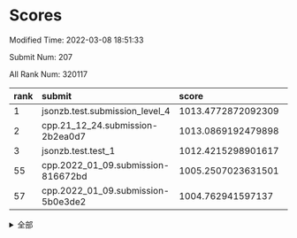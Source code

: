 # Scores

Modified Time: 2022-03-08 18:51:33

Submit Num: 207

All Rank Num: 320117

| rank |               submit               |       score        |       sigma        | pk_num |
| :--- | :--------------------------------- | :----------------- | :----------------- | :----- |
| 1    | jsonzb.test.submission_level_4     | 1013.4772872092309 | 0.8044849400867495 | 6191   |
| 2    | cpp.21_12_24.submission-2b2ea0d7   | 1013.0869192479898 | 0.7987779784718048 | 6188   |
| 3    | jsonzb.test.test_1                 | 1012.4215298901617 | 0.812216152986294  | 6184   |
| 55   | cpp.2022_01_09.submission-816672bd | 1005.2507023631501 | 0.7141749582497738 | 6185   |
| 57   | cpp.2022_01_09.submission-5b0e3de2 | 1004.762941597137  | 0.7265981819334388 | 6186   |


<details>
<summary>全部</summary>

| rank |                 submit                 |       score        |       sigma        | pk_num |
| :--- | :------------------------------------- | :----------------- | :----------------- | :----- |
| 1    | jsonzb.test.submission_level_4         | 1013.4772872092309 | 0.8044849400867495 | 6191   |
| 2    | cpp.21_12_24.submission-2b2ea0d7       | 1013.0869192479898 | 0.7987779784718048 | 6188   |
| 3    | jsonzb.test.test_1                     | 1012.4215298901617 | 0.812216152986294  | 6184   |
| 4    | gobigger.level_3.submission_level_3_17 | 1011.8600821881383 | 0.7734355602086169 | 6188   |
| 5    | gobigger.level_3.submission_level_3_38 | 1011.3908640890959 | 0.7813712261369042 | 6182   |
| 6    | gobigger.level_3.submission_level_3_5  | 1011.3219475008199 | 0.7679773102654407 | 6188   |
| 7    | gobigger.level_3.submission_level_3_45 | 1011.3122917436707 | 0.7764395793231803 | 6185   |
| 8    | gobigger.level_3.submission_level_3_37 | 1011.2012710914902 | 0.7323018335856494 | 6186   |
| 9    | gobigger.level_3.submission_level_3_8  | 1011.1743493121656 | 0.7552395964234306 | 6188   |
| 10   | gobigger.level_3.submission_level_3_14 | 1011.1459600473705 | 0.790944081950274  | 6186   |
| 11   | gobigger.level_3.submission_level_3_13 | 1010.9340056133806 | 0.7823178978496991 | 6183   |
| 12   | gobigger.level_3.submission_level_3_39 | 1010.8948026621727 | 0.7784186578463773 | 6191   |
| 13   | gobigger.level_3.submission_level_3_48 | 1010.8161724316155 | 0.7650719057135345 | 6190   |
| 14   | gobigger.level_3.submission_level_3_6  | 1010.6563529425686 | 0.7649793981180745 | 6186   |
| 15   | gobigger.level_3.submission_level_3_3  | 1010.4862859584961 | 0.7657686857842131 | 6186   |
| 16   | gobigger.level_3.submission_level_3_24 | 1010.4641047866289 | 0.7762700180753245 | 6180   |
| 17   | gobigger.level_3.submission_level_3_18 | 1010.4386899160488 | 0.7896313599060514 | 6187   |
| 18   | gobigger.level_3.submission_level_3_27 | 1010.4206522747903 | 0.7573515684155915 | 6184   |
| 19   | gobigger.level_3.submission_level_3_9  | 1010.4090711439668 | 0.7723903178692328 | 6192   |
| 20   | gobigger.level_3.submission_level_3_44 | 1010.3387462421408 | 0.7612307877417167 | 6183   |
| 21   | gobigger.level_3.submission_level_3_26 | 1010.274500902721  | 0.7490568155954528 | 6184   |
| 22   | gobigger.level_3.submission_level_3_19 | 1010.247980526788  | 0.7460032978089943 | 6188   |
| 23   | gobigger.level_3.submission_level_3_46 | 1010.2288298970582 | 0.765948062634224  | 6185   |
| 24   | gobigger.level_3.submission_level_3_11 | 1010.1555589718494 | 0.7693335307796497 | 6183   |
| 25   | gobigger.level_3.submission_level_3_43 | 1010.1468061394862 | 0.7742275777837231 | 6190   |
| 26   | gobigger.level_3.submission_level_3_2  | 1010.1255343039002 | 0.7526335612647156 | 6186   |
| 27   | gobigger.level_3.submission_level_3_22 | 1009.9593126316723 | 0.7602660621779238 | 6180   |
| 28   | gobigger.level_3.submission_level_3_41 | 1009.941747284191  | 0.7588191092966061 | 6185   |
| 29   | gobigger.level_3.submission_level_3_20 | 1009.8697342455529 | 0.7673264577044357 | 6184   |
| 30   | gobigger.level_3.submission_level_3_7  | 1009.858747258876  | 0.7387671028444316 | 6189   |
| 31   | gobigger.level_3.submission_level_3_33 | 1009.8359283709543 | 0.7459162668058802 | 6187   |
| 32   | gobigger.level_3.submission_level_3_47 | 1009.8146924440031 | 0.7638105333743922 | 6188   |
| 33   | gobigger.level_3.submission_level_3_21 | 1009.7574285548086 | 0.7482519832625347 | 6188   |
| 34   | gobigger.level_3.submission_level_3_4  | 1009.7087471907932 | 0.747666403035046  | 6187   |
| 35   | gobigger.level_3.submission_level_3_10 | 1009.6955343682921 | 0.7583149522010472 | 6187   |
| 36   | gobigger.level_3.submission_level_3_34 | 1009.6749119613112 | 0.7652689022793174 | 6181   |
| 37   | gobigger.level_3.submission_level_3_49 | 1009.6243195035363 | 0.764319373176905  | 6188   |
| 38   | gobigger.level_3.submission_level_3_15 | 1009.3973418001281 | 0.759531239972398  | 6185   |
| 39   | gobigger.level_3.submission_level_3_30 | 1009.3431100853526 | 0.7599375882542474 | 6186   |
| 40   | gobigger.level_3.submission_level_3_28 | 1009.2819452452329 | 0.7487624793740512 | 6189   |
| 41   | gobigger.level_3.submission_level_3_36 | 1009.2280469639968 | 0.7374552336134059 | 6187   |
| 42   | gobigger.level_3.submission_level_3_23 | 1009.1715189994254 | 0.7386199506436468 | 6185   |
| 43   | gobigger.level_3.submission_level_3_29 | 1009.0482068892569 | 0.7368635055030064 | 6188   |
| 44   | gobigger.level_3.submission_level_3_1  | 1008.9872987638233 | 0.7543306981170009 | 6179   |
| 45   | gobigger.level_3.submission_level_3_31 | 1008.9175461328604 | 0.7417274199589754 | 6188   |
| 46   | gobigger.level_3.submission_level_3_35 | 1008.8880226148491 | 0.7442265051163448 | 6189   |
| 47   | gobigger.level_3.submission_level_3_42 | 1008.8758347944226 | 0.7445627689950514 | 6190   |
| 48   | gobigger.level_3.submission_level_3_25 | 1008.7191391044391 | 0.7377044107693842 | 6185   |
| 49   | gobigger.level_3.submission_level_3_40 | 1008.5100728212553 | 0.7736550644449398 | 6180   |
| 50   | gobigger.level_3.submission_level_3_0  | 1008.3914827969132 | 0.7395212193991809 | 6186   |
| 51   | gobigger.level_3.submission_level_3_16 | 1008.3182012822938 | 0.7519221666229009 | 6186   |
| 52   | gobigger.level_3.submission_level_3_32 | 1007.948576578611  | 0.7597658553995226 | 6181   |
| 53   | gobigger.level_3.submission_level_3_12 | 1007.6072261166323 | 0.7367236538800549 | 6187   |
| 54   | gobigger.level_1.submission_level_1_29 | 1005.3083495648267 | 0.7156917973089075 | 6185   |
| 55   | cpp.2022_01_09.submission-816672bd     | 1005.2507023631501 | 0.7141749582497738 | 6185   |
| 56   | gobigger.level_1.submission_level_1_38 | 1005.0241278724448 | 0.7049403313220859 | 6186   |
| 57   | cpp.2022_01_09.submission-5b0e3de2     | 1004.762941597137  | 0.7265981819334388 | 6186   |
| 58   | gobigger.level_1.submission_level_1_47 | 1004.7266073439249 | 0.7219871621839359 | 6181   |
| 59   | gobigger.level_1.submission_level_1_33 | 1004.5649374676876 | 0.7151186990095392 | 6183   |
| 60   | gobigger.level_1.submission_level_1_1  | 1004.5602004689822 | 0.7213749401625742 | 6186   |
| 61   | gobigger.level_1.submission_level_1_5  | 1004.4355483511669 | 0.7155087887373097 | 6182   |
| 62   | gobigger.level_1.submission_level_1_24 | 1004.3669228609469 | 0.7348018760389053 | 6181   |
| 63   | gobigger.level_1.submission_level_1_17 | 1004.0736160978518 | 0.7185801942184952 | 6185   |
| 64   | gobigger.level_1.submission_level_1_4  | 1004.0697320782868 | 0.7048127271125205 | 6181   |
| 65   | gobigger.level_1.submission_level_1_19 | 1003.9926788618234 | 0.718127352700079  | 6188   |
| 66   | gobigger.level_1.submission_level_1_46 | 1003.9252298765496 | 0.7139230945711267 | 6184   |
| 67   | gobigger.level_1.submission_level_1_3  | 1003.7852578963392 | 0.7217460275615362 | 6183   |
| 68   | gobigger.level_1.submission_level_1_36 | 1003.7276540547861 | 0.7193556257429224 | 6186   |
| 69   | gobigger.level_1.submission_level_1_28 | 1003.7268640510088 | 0.7286217919314875 | 6186   |
| 70   | gobigger.level_1.submission_level_1_13 | 1003.6638460973851 | 0.7204154673673372 | 6184   |
| 71   | gobigger.level_1.submission_level_1_37 | 1003.6332272644346 | 0.7321236667246556 | 6182   |
| 72   | gobigger.level_1.submission_level_1_6  | 1003.6262146886507 | 0.7130058966077784 | 6186   |
| 73   | gobigger.level_1.submission_level_1_32 | 1003.6198953202087 | 0.7238806398904278 | 6184   |
| 74   | gobigger.level_1.submission_level_1_49 | 1003.6017287699824 | 0.7199910772063431 | 6180   |
| 75   | gobigger.level_1.submission_level_1_7  | 1003.5723515386006 | 0.7214150310885297 | 6185   |
| 76   | gobigger.level_1.submission_level_1_10 | 1003.5464758739145 | 0.7207945386691659 | 6185   |
| 77   | gobigger.level_1.submission_level_1_34 | 1003.5347430130413 | 0.7167679273493285 | 6190   |
| 78   | gobigger.level_1.submission_level_1_18 | 1003.5010478045507 | 0.7145485566792811 | 6181   |
| 79   | gobigger.level_1.submission_level_1_22 | 1003.4750243413547 | 0.7040441944747671 | 6185   |
| 80   | gobigger.level_1.submission_level_1_35 | 1003.3382649054153 | 0.7113121319036938 | 6185   |
| 81   | gobigger.level_1.submission_level_1_14 | 1003.2825321371303 | 0.7060037616805767 | 6188   |
| 82   | gobigger.level_1.submission_level_1_12 | 1003.2538592398583 | 0.7140026380137062 | 6186   |
| 83   | gobigger.level_1.submission_level_1_25 | 1003.2306123107455 | 0.7217404289744017 | 6187   |
| 84   | gobigger.level_1.submission_level_1_21 | 1003.1936257033764 | 0.709023137592329  | 6184   |
| 85   | gobigger.level_1.submission_level_1_16 | 1003.17344455276   | 0.7161341780919049 | 6190   |
| 86   | gobigger.level_1.submission_level_1_8  | 1003.160435188433  | 0.7159925006451353 | 6186   |
| 87   | gobigger.level_1.submission_level_1_40 | 1003.135900698703  | 0.7217916270546255 | 6188   |
| 88   | gobigger.level_1.submission_level_1_2  | 1002.9924394302025 | 0.7110552806348138 | 6185   |
| 89   | gobigger.level_1.submission_level_1_20 | 1002.9735523709048 | 0.71567794208107   | 6183   |
| 90   | gobigger.level_1.submission_level_1_23 | 1002.9385193113803 | 0.7181572663098209 | 6185   |
| 91   | gobigger.level_1.submission_level_1_27 | 1002.7543499521119 | 0.7113169888714562 | 6185   |
| 92   | gobigger.level_1.submission_level_1_39 | 1002.7331238979831 | 0.7283450582571804 | 6188   |
| 93   | gobigger.level_1.submission_level_1_43 | 1002.6935339476076 | 0.7138346674937469 | 6187   |
| 94   | gobigger.level_1.submission_level_1_42 | 1002.6205223412021 | 0.713311847558662  | 6188   |
| 95   | gobigger.level_1.submission_level_1_26 | 1002.5514865928782 | 0.7274247904238929 | 6184   |
| 96   | gobigger.level_1.submission_level_1_31 | 1002.4079118842726 | 0.7208094064923284 | 6184   |
| 97   | gobigger.level_1.submission_level_1_0  | 1002.3063621398978 | 0.7113113429436352 | 6185   |
| 98   | gobigger.level_1.submission_level_1_30 | 1002.2349126197648 | 0.7280090089904518 | 6188   |
| 99   | gobigger.level_1.submission_level_1_44 | 1002.1948384519798 | 0.7194733613575484 | 6191   |
| 100  | gobigger.level_1.submission_level_1_41 | 1002.1787378638385 | 0.7157544840700147 | 6184   |
| 101  | gobigger.level_1.submission_level_1_15 | 1002.1106536405885 | 0.7151732433874896 | 6188   |
| 102  | gobigger.level_1.submission_level_1_11 | 1002.074622950179  | 0.7170900503758255 | 6186   |
| 103  | gobigger.level_1.submission_level_1_48 | 1001.8393988408152 | 0.7128853109985424 | 6185   |
| 104  | gobigger.level_1.submission_level_1_45 | 1001.8335873475761 | 0.7191752888972763 | 6188   |
| 105  | gobigger.level_1.submission_level_1_9  | 1001.0669629136643 | 0.7105556841314713 | 6180   |
| 106  | gobigger.random.submission_random_1    | 997.390487498112   | 0.6998240836516648 | 6185   |
| 107  | gobigger.random.submission_random_39   | 997.1288323908418  | 0.6999779506035456 | 6192   |
| 108  | gobigger.random.submission_random_36   | 997.1192145074133  | 0.7257915628343502 | 6189   |
| 109  | gobigger.random.submission_random_46   | 997.0370272372627  | 0.7149669033496756 | 6184   |
| 110  | gobigger.random.submission_random_20   | 997.0204905284527  | 0.7163990258647526 | 6183   |
| 111  | gobigger.random.submission_random_3    | 996.860584547147   | 0.693007094990004  | 6188   |
| 112  | gobigger.random.submission_random_0    | 996.7997578570285  | 0.7077808009876678 | 6196   |
| 113  | gobigger.random.submission_random_23   | 996.6972114914735  | 0.7050488916135398 | 6185   |
| 114  | gobigger.random.submission_random_4    | 996.6488458326476  | 0.7056881808622091 | 6186   |
| 115  | gobigger.random.submission_random_31   | 996.5275511406542  | 0.7052150575839908 | 6182   |
| 116  | gobigger.random.submission_random_26   | 996.436629209882   | 0.7077466305655    | 6189   |
| 117  | gobigger.random.submission_random_15   | 996.3801253582353  | 0.7300158269236274 | 6187   |
| 118  | gobigger.random.submission_random_22   | 996.2131238823654  | 0.6989413238641736 | 6187   |
| 119  | gobigger.random.submission_random_42   | 996.1899238542742  | 0.7158964812764479 | 6189   |
| 120  | gobigger.random.submission_random_29   | 996.1240406670663  | 0.7135247767680641 | 6181   |
| 121  | gobigger.random.submission_random_30   | 996.112289713912   | 0.7071793891396654 | 6187   |
| 122  | gobigger.random.submission_random_17   | 996.0889612284444  | 0.7222653647509308 | 6186   |
| 123  | gobigger.random.submission_random_34   | 996.0440039552765  | 0.6964759300198304 | 6190   |
| 124  | gobigger.random.submission_random_5    | 995.9928133116098  | 0.7196271700788881 | 6184   |
| 125  | gobigger.random.submission_random_32   | 995.9879454200135  | 0.7018673230782997 | 6184   |
| 126  | gobigger.random.submission_random_21   | 995.9821200215249  | 0.7146469320451244 | 6187   |
| 127  | gobigger.random.submission_random_18   | 995.9685909874424  | 0.7204321494106284 | 6186   |
| 128  | gobigger.random.submission_random_24   | 995.9640186357924  | 0.7089234924649208 | 6186   |
| 129  | gobigger.random.submission_random_7    | 995.8699745859678  | 0.7120983716785815 | 6189   |
| 130  | gobigger.random.submission_random_10   | 995.8520224997361  | 0.7140256356807422 | 6183   |
| 131  | gobigger.random.submission_random_44   | 995.7490963821593  | 0.706314527548023  | 6188   |
| 132  | gobigger.random.submission_random_25   | 995.697910705379   | 0.7062640146601235 | 6189   |
| 133  | gobigger.random.submission_random_13   | 995.6480421168468  | 0.7090939380972027 | 6186   |
| 134  | gobigger.random.submission_random_12   | 995.6374877195605  | 0.7083617688259994 | 6183   |
| 135  | gobigger.random.submission_random_14   | 995.6195053684481  | 0.7104388299214125 | 6183   |
| 136  | gobigger.random.submission_random_6    | 995.5610608535853  | 0.70392291903702   | 6182   |
| 137  | gobigger.random.submission_random_35   | 995.5593925512812  | 0.737499275315115  | 6188   |
| 138  | gobigger.random.submission_random_16   | 995.5522144664019  | 0.71072909979528   | 6185   |
| 139  | gobigger.random.submission_random_37   | 995.5212875206507  | 0.6940956145906    | 6183   |
| 140  | gobigger.random.submission_random_19   | 995.5143362510183  | 0.7132938201935916 | 6186   |
| 141  | gobigger.random.submission_random_47   | 995.5101942588094  | 0.7105821079981149 | 6187   |
| 142  | gobigger.level_2.submission_level_2_30 | 995.4739103038321  | 0.721963062960166  | 6188   |
| 143  | gobigger.random.submission_random_2    | 995.4733172589429  | 0.7129452088516716 | 6188   |
| 144  | gobigger.random.submission_random_40   | 995.4651184405028  | 0.7080576809428326 | 6187   |
| 145  | gobigger.random.submission_random_11   | 995.440826768357   | 0.7049911409366695 | 6194   |
| 146  | gobigger.random.submission_random_28   | 995.4197410752431  | 0.7113107377278267 | 6183   |
| 147  | gobigger.random.submission_random_41   | 995.2938147501771  | 0.7145063069789899 | 6182   |
| 148  | gobigger.random.submission_random_27   | 995.2808104397691  | 0.7131279985612778 | 6183   |
| 149  | gobigger.random.submission_random_49   | 995.2220309507542  | 0.7135143002381769 | 6186   |
| 150  | gobigger.random.submission_random_43   | 995.2083901851698  | 0.7161899447824005 | 6185   |
| 151  | gobigger.random.submission_random_38   | 995.2083360370934  | 0.7267862400332296 | 6184   |
| 152  | gobigger.random.submission_random_45   | 995.2061814695685  | 0.7134750598917121 | 6185   |
| 153  | gobigger.random.submission_random_33   | 995.124032618634   | 0.714244993968249  | 6186   |
| 154  | gobigger.random.submission_random_48   | 994.9527915292501  | 0.7309338771472352 | 6181   |
| 155  | gobigger.random.submission_random_8    | 994.7170626090859  | 0.7084993545099575 | 6183   |
| 156  | gobigger.random.submission_random_9    | 994.6047881398084  | 0.7223376650003097 | 6187   |
| 157  | gobigger.level_2.submission_level_2_43 | 994.1564206241844  | 0.728237135406055  | 6187   |
| 158  | gobigger.level_2.submission_level_2_14 | 993.7048638051322  | 0.7309222422426013 | 6185   |
| 159  | gobigger.level_2.submission_level_2_48 | 993.6937145674642  | 0.7289780357043806 | 6191   |
| 160  | gobigger.level_2.submission_level_2_15 | 993.507198885892   | 0.7130106907300492 | 6183   |
| 161  | gobigger.level_2.submission_level_2_46 | 993.4793122189072  | 0.7570380706941101 | 6184   |
| 162  | gobigger.level_2.submission_level_2_26 | 993.3043109181913  | 0.7513380259615006 | 6184   |
| 163  | gobigger.level_2.submission_level_2_38 | 993.2878895510629  | 0.7351051836085377 | 6187   |
| 164  | gobigger.level_2.submission_level_2_13 | 993.2203827946511  | 0.7393655912615213 | 6184   |
| 165  | gobigger.level_2.submission_level_2_18 | 993.1170274288204  | 0.7290968377058735 | 6181   |
| 166  | gobigger.level_2.submission_level_2_32 | 992.9783184234786  | 0.7253469344763964 | 6184   |
| 167  | gobigger.level_2.submission_level_2_22 | 992.8583908027415  | 0.7285010353491652 | 6187   |
| 168  | gobigger.level_2.submission_level_2_16 | 992.6792364378815  | 0.738243234666121  | 6187   |
| 169  | gobigger.level_2.submission_level_2_44 | 992.6563635088747  | 0.7416711584476384 | 6186   |
| 170  | gobigger.level_2.submission_level_2_20 | 992.6118746817087  | 0.7438947017434189 | 6181   |
| 171  | gobigger.level_2.submission_level_2_17 | 992.5603903949096  | 0.7432658493550575 | 6184   |
| 172  | gobigger.level_2.submission_level_2_10 | 992.5280775614098  | 0.7420304502968131 | 6191   |
| 173  | gobigger.level_2.submission_level_2_42 | 992.5182902086932  | 0.7323689183444761 | 6187   |
| 174  | gobigger.level_2.submission_level_2_19 | 992.4914794836249  | 0.7470096187530572 | 6186   |
| 175  | gobigger.level_2.submission_level_2_3  | 992.4837714170527  | 0.7393639384665905 | 6186   |
| 176  | gobigger.level_2.submission_level_2_24 | 992.4834256503     | 0.7477569713091828 | 6184   |
| 177  | gobigger.level_2.submission_level_2_2  | 992.4239504453548  | 0.7266811785407191 | 6187   |
| 178  | gobigger.level_2.submission_level_2_9  | 992.4050855971991  | 0.7605564335763962 | 6185   |
| 179  | gobigger.level_2.submission_level_2_49 | 992.3350201070562  | 0.7406282228345346 | 6187   |
| 180  | gobigger.level_2.submission_level_2_25 | 992.323021418661   | 0.7557186993113574 | 6180   |
| 181  | gobigger.level_2.submission_level_2_21 | 992.310778266863   | 0.7343593440033668 | 6190   |
| 182  | gobigger.level_2.submission_level_2_36 | 992.1588881247453  | 0.7513744069014027 | 6184   |
| 183  | gobigger.level_2.submission_level_2_11 | 992.1415319114932  | 0.7397374517906657 | 6180   |
| 184  | gobigger.level_2.submission_level_2_4  | 992.1393228888281  | 0.7295378910355382 | 6186   |
| 185  | gobigger.level_2.submission_level_2_5  | 992.0977822664288  | 0.7419027045242819 | 6184   |
| 186  | gobigger.level_2.submission_level_2_12 | 992.0345220356063  | 0.7450611281367738 | 6183   |
| 187  | gobigger.level_2.submission_level_2_7  | 992.0328256481272  | 0.7404872115429465 | 6187   |
| 188  | gobigger.level_2.submission_level_2_37 | 991.9512550878889  | 0.7407600447418682 | 6190   |
| 189  | gobigger.level_2.submission_level_2_47 | 991.8701640864732  | 0.7634085817306747 | 6181   |
| 190  | gobigger.level_2.submission_level_2_27 | 991.8682234594829  | 0.7377246555933782 | 6189   |
| 191  | gobigger.level_2.submission_level_2_8  | 991.6461464058871  | 0.7270918404944444 | 6192   |
| 192  | gobigger.level_2.submission_level_2_1  | 991.6144972716551  | 0.7419567060034511 | 6185   |
| 193  | gobigger.level_2.submission_level_2_6  | 991.5987795049131  | 0.7837922383318237 | 6191   |
| 194  | gobigger.level_2.submission_level_2_31 | 991.5894873545561  | 0.7379499990579933 | 6190   |
| 195  | gobigger.level_2.submission_level_2_0  | 991.4603839530057  | 0.7449411661690426 | 6185   |
| 196  | gobigger.level_2.submission_level_2_35 | 991.431390584119   | 0.7542622500715583 | 6187   |
| 197  | gobigger.level_2.submission_level_2_40 | 991.4259967012732  | 0.7515407212059437 | 6191   |
| 198  | gobigger.level_2.submission_level_2_34 | 991.4132721065511  | 0.749886731512662  | 6186   |
| 199  | gobigger.level_2.submission_level_2_28 | 991.3821495494223  | 0.7487619571842508 | 6188   |
| 200  | gobigger.level_2.submission_level_2_33 | 991.2954298128925  | 0.7442928852487954 | 6180   |
| 201  | gobigger.level_2.submission_level_2_29 | 991.0996770621513  | 0.7764625308153762 | 6190   |
| 202  | gobigger.level_2.submission_level_2_41 | 990.9616490799589  | 0.7534815928860379 | 6189   |
| 203  | gobigger.level_2.submission_level_2_23 | 990.5933885928429  | 0.75297965514499   | 6188   |
| 204  | gobigger.level_2.submission_level_2_39 | 990.1339197231549  | 0.7705576953588141 | 6193   |
| 205  | gobigger.level_2.submission_level_2_45 | 989.3194806691127  | 0.7724369483216269 | 6188   |
| 206  | gobigger.none.submission_none_0        | 979.450342509847   | 1.2696737481568816 | 6188   |
| 207  | gobigger.none.submission_none_1        | 976.3797699813962  | 1.327085534912011  | 6184   |

</details>